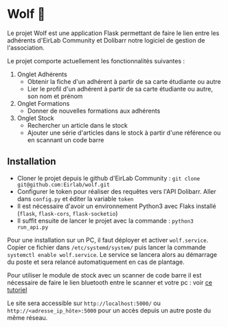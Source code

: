 # Wolf 🐺

Le projet Wolf est une application Flask permettant de faire le lien entre les adhérents d'EirLab Community et Dolibarr
notre logiciel de gestion de l'association.

Le projet comporte actuellement les fonctionnalités suivantes :

1. Onglet Adhérents
    - Obtenir la fiche d'un adhérent à partir de sa carte étudiante ou autre
    - Lier le profil d'un adhérent à partir de sa carte étudiante ou autre, son nom et prénom
2. Onglet Formations
    - Donner de nouvelles formations aux adhérents
3. Onglet Stock
    - Rechercher un article dans le stock
    - Ajouter une série d'articles dans le stock à partir d'une référence ou en scannant un code barre

## Installation

- Cloner le projet depuis le github d'EirLab Community : `git clone git@github.com:Eirlab/wolf.git`
- Configurer le token pour réaliser des requêtes vers l'API Dolibarr. Aller dans `config.py` et éditer la
  variable `token`
- Il est nécessaire d'avoir un environnement Python3 avec Flaks installé (`flask`, `flask-cors`, `flask-socketio`)
- Il suffit ensuite de lancer le projet avec la commande : `python3 run_api.py`

Pour une installation sur un PC, il faut déployer et activer `wolf.service`.
Copier ce fichier dans `/etc/systemd/system/` puis lancer la commande `systemctl enable wolf.service`. Le service se
lancera alors au démarrage du poste et sera relancé automatiquement en cas de plantage.

Pour utiliser le module de stock avec un scanner de code barre il est nécessaire de faire le lien bluetooth entre le
scanner et votre pc : voir [ce tutoriel](https://wolf-eirlab-community.readthedocs.io/fr/latest/barcode.html)

Le site sera accessible sur `http://localhost:5000/` ou `http://<adresse_ip_hôte>:5000` pour un accès depuis un autre
poste du même réseau.

